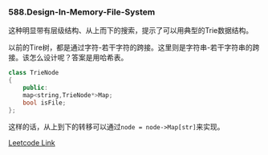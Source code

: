 ### 588.Design-In-Memory-File-System

这种明显带有层级结构、从上而下的搜索，提示了可以用典型的Trie数据结构。

以前的Tire树，都是通过字符-若干字符的跨接。这里则是字符串-若干字符串的跨接。该怎么设计呢？答案是用哈希表。
```cpp
class TrieNode
{
    public:
    map<string,TrieNode*>Map;
    bool isFile;
};
```
这样的话，从上到下的转移可以通过```node = node->Map[str]```来实现。


[Leetcode Link](https://leetcode.com/problems/design-in-memory-file-system)